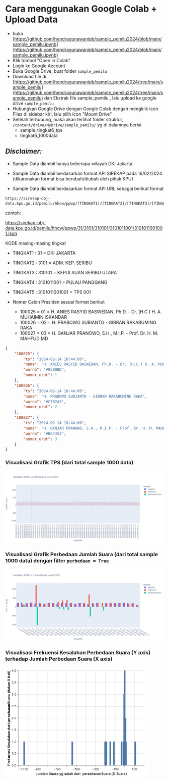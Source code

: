# Cara menggunakan Google Colab + Upload Data
* buka 
[https://github.com/hendragunawanipb/sample_pemilu2024/blob/main/sample_pemilu.ipynb](https://github.com/hendragunawanipb/sample_pemilu2024/blob/main/sample_pemilu.ipynb)
* Klik tombol "Open in Colab" 
* Login ke Google Account
* Buka Google Drive, buat folder `sample_pemilu` 
* Download file di [https://github.com/hendragunawanipb/sample_pemilu2024/tree/main/sample_pemilu](https://github.com/hendragunawanipb/sample_pemilu2024/tree/main/sample_pemilu) dan Ekstrak file sample_pemilu , lalu upload ke google drive `sample_pemilu`
* Hubungkan Google Drive dengan Google Colab dengan mengklik icon Files di sidebar kiri, lalu pilih icon "Mount Drive"
* Setelah terhubung, maka akan terlihat folder struktur, `/content/drive/MyDrive/sample_pemilu/` yg di dalamnya berisi
  * sample_tingkat6_tps
  * tingkat6_1000data

## ***Disclaimer:***

*   Sample Data diambil hanya beberapa wilayah DKI Jakarta
*   Sample Data diambil berdasarkan format API SIREKAP pada 16/02/2024 (dikarenakan format bisa berubah/diubah oleh pihak KPU)

*   Sample Data diambil berdasarkan format API URL sebagai berikut
format
  ```
  https://sirekap-obj-data.kpu.go.id/pemilu/hhcw/ppwp/[TINGKAT1]/[TINGKAT2]/[TINGKAT3]/[TINGKAT4]/[TINGKAT5].json
  ```
  contoh:

  https://sirekap-obj-data.kpu.go.id/pemilu/hhcw/ppwp/31/3101/310101/3101011001/3101011001001.json

  KODE masing-masing tingkat
  *   TINGKAT1 : 31 = DKI JAKARTA
  *   TINGKAT2 : 3101 = ADM. KEP. SERIBU
  *   TINGKAT3 : 310101 = KEPULAUAN SERIBU UTARA
  *   TINGKAT4 : 3101011001 = PULAU PANGGANG
  *   TINGKAT5 : 3101011001001 = TPS 001

* Nomer Calon Presiden sesuai format berikut
  * 100025 = 01 = H. ANIES RASYID BASWEDAN, Ph.D. - Dr. (H.C.) H. A. MUHAIMIN ISKANDAR
  * 100026 = 02 = H. PRABOWO SUBIANTO - GIBRAN RAKABUMING RAKA
  * 100027 = 03 = H. GANJAR PRANOWO, S.H., M.I.P. - Prof. Dr. H. M. MAHFUD MD

```json
{
    "100025": {
        "ts": "2024-02-14 18:44:00",
        "nama": "H. ANIES RASYID BASWEDAN, Ph.D. - Dr. (H.C.) H. A. MUHAIMIN ISKANDAR",
        "warna": "#8CB9BD",
        "nomor_urut": 1
    },
    "100026": {
        "ts": "2024-02-14 18:44:00",
        "nama": "H. PRABOWO SUBIANTO - GIBRAN RAKABUMING RAKA",
        "warna": "#C7B7A3",
        "nomor_urut": 2
    },
    "100027": {
        "ts": "2024-02-14 18:44:00",
        "nama": "H. GANJAR PRANOWO, S.H., M.I.P. - Prof. Dr. H. M. MAHFUD MD",
        "warna": "#B67352",
        "nomor_urut": 3
    }
}
```






### Visualisasi Grafik TPS (dari total sample 1000 data) 

![](https://github.com/hendragunawanipb/sample_pemilu2024/blob/main/wiki/Visualisasi%20Grafik%20Perbedaan%20001.png)

### Visualisasi Grafik Perbedaan Jumlah Suara (dari total sample 1000 data) dengan filter `perbedaan = True`

![](https://github.com/hendragunawanipb/sample_pemilu2024/blob/main/wiki/Visualisasi%20Grafik%20Perbedaan%20002.png)

### Visualisasi Frekuensi Kesalahan Perbedaan Suara (Y axis) terhadap Jumlah Perbedaan Suara (X axis)

![](https://github.com/hendragunawanipb/sample_pemilu2024/blob/main/wiki/Visualisasi%20Frekuensi%20Perbedaan%20Suara.png)

